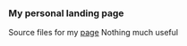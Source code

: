 ### My personal landing page
Source files for my [page](http://prateekgargx.github.io/ "Welcome") Nothing much useful

